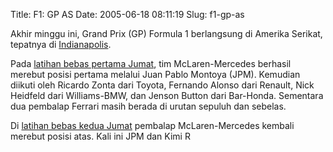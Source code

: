 Title: F1: GP AS
Date: 2005-06-18 08:11:19
Slug: f1-gp-as

Akhir minggu ini, Grand Prix (GP) Formula 1 berlangsung di Amerika Serikat, tepatnya di [Indianapolis](http://www.usgpindy.com/). 

Pada [latihan bebas pertama Jumat](http://www.formula1.com/race/result/740/9.html), tim McLaren-Mercedes berhasil merebut posisi pertama melalui Juan Pablo Montoya (JPM). Kemudian diikuti oleh Ricardo Zonta dari Toyota, Fernando Alonso dari Renault, Nick Heidfeld dari Williams-BMW, dan Jenson Button dari Bar-Honda. Sementara dua pembalap Ferrari masih berada di urutan sepuluh dan sebelas.


Di [latihan bebas kedua Jumat](http://www.formula1.com/race/result/740/10.html) pembalap McLaren-Mercedes kembali merebut posisi atas. Kali ini JPM dan Kimi R